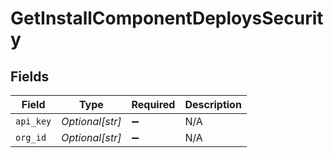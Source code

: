 # GetInstallComponentDeploysSecurity


## Fields

| Field              | Type               | Required           | Description        |
| ------------------ | ------------------ | ------------------ | ------------------ |
| `api_key`          | *Optional[str]*    | :heavy_minus_sign: | N/A                |
| `org_id`           | *Optional[str]*    | :heavy_minus_sign: | N/A                |
